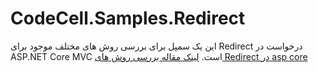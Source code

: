 # CodeCell.Samples.Redirect
این یک سمپل برای بررسی روش های مختلف موجود برای Redirect درخواست در ASP.NET Core MVC است.
[لینک مقاله بررسی روش های Redirect در asp core](https://codecell.ir/a/2d17)
